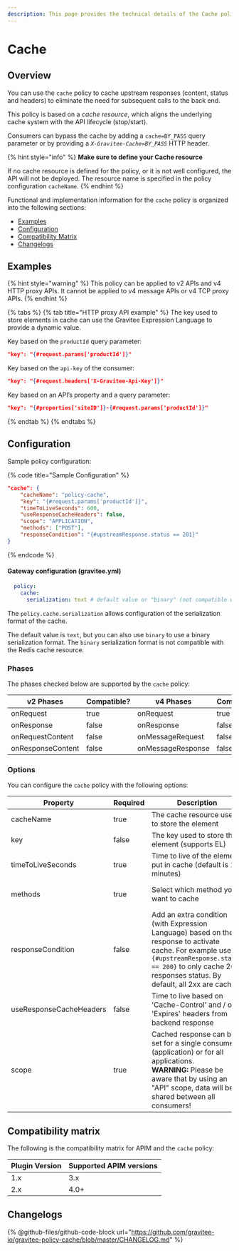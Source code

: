 ```yaml
---
description: This page provides the technical details of the Cache policy
---
```


# Cache

## Overview

You can use the `cache` policy to cache upstream responses (content, status and headers) to eliminate the need for subsequent calls to the back end.

This policy is based on a _cache resource_, which aligns the underlying cache system with the API lifecycle (stop/start).

Consumers can bypass the cache by adding a `cache=BY_PASS` query parameter or by providing a _`X-Gravitee-Cache=BY_PASS`_ HTTP header.

{% hint style="info" %}
**Make sure to define your Cache resource**

If no cache resource is defined for the policy, or it is not well configured, the API will not be deployed. The resource name is specified in the policy configuration `cacheName`.
{% endhint %}

Functional and implementation information for the `cache` policy is organized into the following sections:

* [Examples](cache.md#examples)
* [Configuration](cache.md#configuration)
* [Compatibility Matrix](cache.md#compatibility-matrix)
* [Changelogs](cache.md#changelogs)

## Examples

{% hint style="warning" %}
This policy can be applied to v2 APIs and v4 HTTP proxy APIs. It cannot be applied to v4 message APIs or v4 TCP proxy APIs.
{% endhint %}

{% tabs %}
{% tab title="HTTP proxy API example" %}
The key used to store elements in cache can use the Gravitee Expression Language to provide a dynamic value.

Key based on the `productId` query parameter:

```json
"key": "{#request.params['productId']}"
```

Key based on the `api-key` of the consumer:

```json
"key": "{#request.headers['X-Gravitee-Api-Key']}"
```

Key based on an API’s property and a query parameter:

```json
"key": "{#properties['siteID']}-{#request.params['productId']}"
```
{% endtab %}
{% endtabs %}

## Configuration

Sample policy configuration:

{% code title="Sample Configuration" %}
```json
"cache": {
    "cacheName": "policy-cache",
    "key": "{#request.params['productId']}",
    "timeToLiveSeconds": 600,
    "useResponseCacheHeaders": false,
    "scope": "APPLICATION",
    "methods": ["POST"],
    "responseCondition": "{#upstreamResponse.status == 201}"
}
```
{% endcode %}

#### Gateway configuration (gravitee.yml)

```yaml
  policy:
    cache:
      serialization: text # default value or "binary" (not compatible with Redis)
```

The `policy.cache.serialization` allows configuration of the serialization format of the cache.

The default value is `text`, but you can also use `binary` to use a binary serialization format. The `binary` serialization format is not compatible with the Redis cache resource.

### Phases

The phases checked below are supported by the `cache` policy:

<table data-full-width="false"><thead><tr><th width="202">v2 Phases</th><th width="139" data-type="checkbox">Compatible?</th><th width="198">v4 Phases</th><th data-type="checkbox">Compatible?</th></tr></thead><tbody><tr><td>onRequest</td><td>true</td><td>onRequest</td><td>true</td></tr><tr><td>onResponse</td><td>false</td><td>onResponse</td><td>false</td></tr><tr><td>onRequestContent</td><td>false</td><td>onMessageRequest</td><td>false</td></tr><tr><td>onResponseContent</td><td>false</td><td>onMessageResponse</td><td>false</td></tr></tbody></table>

### Options

You can configure the `cache` policy with the following options:

<table><thead><tr><th width="267">Property</th><th data-type="checkbox">Required</th><th width="273">Description</th><th width="140">Type</th><th>Default</th></tr></thead><tbody><tr><td>cacheName</td><td>true</td><td>The cache resource used to store the element</td><td>string</td><td></td></tr><tr><td>key</td><td>false</td><td>The key used to store the element (supports EL)</td><td>string</td><td></td></tr><tr><td>timeToLiveSeconds</td><td>true</td><td>Time to live of the element put in cache (default is 10 minutes)</td><td>integer</td><td>600</td></tr><tr><td>methods</td><td>true</td><td>Select which method you want to cache</td><td>array of strings</td><td>[GET, OPTIONS, HEAD]</td></tr><tr><td>responseCondition</td><td>false</td><td>Add an extra condition (with Expression Language) based on the response to activate cache. For example use <code>{#upstreamResponse.status == 200}</code> to only cache 200 responses status. By default, all 2xx are cached.</td><td>string</td><td></td></tr><tr><td>useResponseCacheHeaders</td><td>false</td><td>Time to live based on 'Cache-Control' and / or 'Expires' headers from backend response</td><td>boolean</td><td>false</td></tr><tr><td>scope</td><td>true</td><td>Cached response can be set for a single consumer (application) or for all applications.<br><strong>WARNING:</strong> Please be aware that by using an "API" scope, data will be shared between all consumers!</td><td>API / APPLICATION</td><td>APPLICATION</td></tr></tbody></table>

## Compatibility matrix

The following is the compatibility matrix for APIM and the `cache` policy:

<table data-full-width="false"><thead><tr><th>Plugin Version</th><th>Supported APIM versions</th></tr></thead><tbody><tr><td>1.x</td><td>3.x</td></tr><tr><td>2.x</td><td>4.0+</td></tr></tbody></table>

## Changelogs

{% @github-files/github-code-block url="https://github.com/gravitee-io/gravitee-policy-cache/blob/master/CHANGELOG.md" %}

